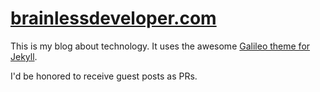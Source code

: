 # [brainlessdeveloper.com](http://brainlessdeveloper.com)

This is my blog about technology. It uses the awesome [Galileo theme for Jekyll](https://github.com/rowanoulton/galileo-theme).

I'd be honored to receive guest posts as PRs.
